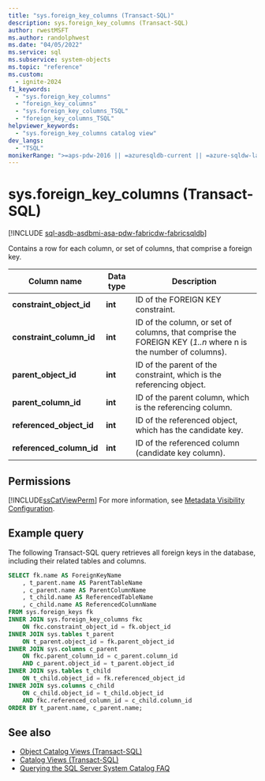 ```yaml
---
title: "sys.foreign_key_columns (Transact-SQL)"
description: sys.foreign_key_columns (Transact-SQL)
author: rwestMSFT
ms.author: randolphwest
ms.date: "04/05/2022"
ms.service: sql
ms.subservice: system-objects
ms.topic: "reference"
ms.custom:
  - ignite-2024
f1_keywords:
  - "sys.foreign_key_columns"
  - "foreign_key_columns"
  - "sys.foreign_key_columns_TSQL"
  - "foreign_key_columns_TSQL"
helpviewer_keywords:
  - "sys.foreign_key_columns catalog view"
dev_langs:
  - "TSQL"
monikerRange: ">=aps-pdw-2016 || =azuresqldb-current || =azure-sqldw-latest || >=sql-server-2016 || >=sql-server-linux-2017 || =azuresqldb-mi-current || =fabric"
---
```

# sys.foreign_key_columns (Transact-SQL)

[!INCLUDE [sql-asdb-asdbmi-asa-pdw-fabricdw-fabricsqldb](../../includes/applies-to-version/sql-asdb-asdbmi-asa-pdw-fabricdw-fabricsqldb.md)]

Contains a row for each column, or set of columns, that comprise a foreign key.
  
|Column name|Data type|Description|  
|-----------------|---------------|-----------------|  
|**constraint_object_id**|**int**|ID of the FOREIGN KEY constraint.|  
|**constraint_column_id**|**int**|ID of the column, or set of columns, that comprise the FOREIGN KEY (*1..n* where n is the number of columns).|  
|**parent_object_id**|**int**|ID of the parent of the constraint, which is the referencing object.|  
|**parent_column_id**|**int**|ID of the parent column, which is the referencing column.|  
|**referenced_object_id**|**int**|ID of the referenced object, which has the candidate key.|  
|**referenced_column_id**|**int**|ID of the referenced column (candidate key column).|  
  
## Permissions

[!INCLUDE[ssCatViewPerm](../../includes/sscatviewperm-md.md)] For more information, see [Metadata Visibility Configuration](../../relational-databases/security/metadata-visibility-configuration.md).  
  
## Example query

The following Transact-SQL query retrieves all foreign keys in the database, including their related tables and columns.

```sql
SELECT fk.name AS ForeignKeyName
    , t_parent.name AS ParentTableName
    , c_parent.name AS ParentColumnName
    , t_child.name AS ReferencedTableName
    , c_child.name AS ReferencedColumnName
FROM sys.foreign_keys fk 
INNER JOIN sys.foreign_key_columns fkc
    ON fkc.constraint_object_id = fk.object_id
INNER JOIN sys.tables t_parent
    ON t_parent.object_id = fk.parent_object_id
INNER JOIN sys.columns c_parent
    ON fkc.parent_column_id = c_parent.column_id  
    AND c_parent.object_id = t_parent.object_id 
INNER JOIN sys.tables t_child
    ON t_child.object_id = fk.referenced_object_id
INNER JOIN sys.columns c_child
    ON c_child.object_id = t_child.object_id
    AND fkc.referenced_column_id = c_child.column_id
ORDER BY t_parent.name, c_parent.name;
```
  
## See also

- [Object Catalog Views &#40;Transact-SQL&#41;](../../relational-databases/system-catalog-views/object-catalog-views-transact-sql.md)   
- [Catalog Views &#40;Transact-SQL&#41;](../../relational-databases/system-catalog-views/catalog-views-transact-sql.md)   
- [Querying the SQL Server System Catalog FAQ](../../relational-databases/system-catalog-views/querying-the-sql-server-system-catalog-faq.yml)  
